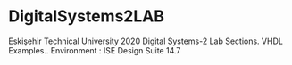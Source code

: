 # DigitalSystems2LAB

Eskişehir Technical University 2020 Digital Systems-2 Lab Sections.
VHDL Examples..
Environment : ISE Design Suite 14.7 
